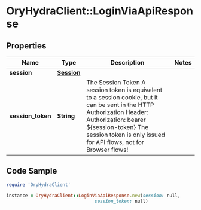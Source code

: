 # OryHydraClient::LoginViaApiResponse

## Properties

Name | Type | Description | Notes
------------ | ------------- | ------------- | -------------
**session** | [**Session**](Session.md) |  | 
**session_token** | **String** | The Session Token  A session token is equivalent to a session cookie, but it can be sent in the HTTP Authorization Header:  Authorization: bearer ${session-token}  The session token is only issued for API flows, not for Browser flows! | 

## Code Sample

```ruby
require 'OryHydraClient'

instance = OryHydraClient::LoginViaApiResponse.new(session: null,
                                 session_token: null)
```


